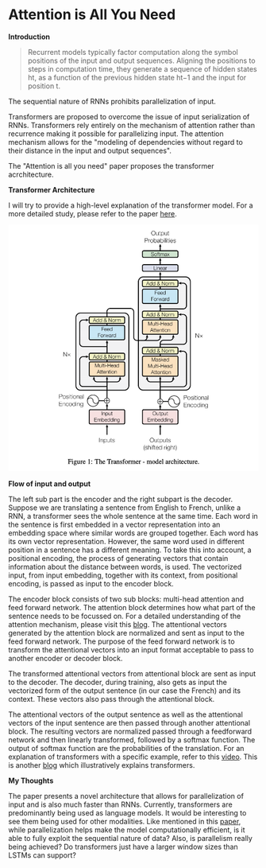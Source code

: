 # Attention is All You Need

**Introduction**

> Recurrent models typically factor computation along the symbol positions of the input and output sequences. Aligning the positions to steps in computation time, they generate a sequence of hidden states ht, as a function of the previous hidden state ht−1 and the input for position t.

The sequential nature of RNNs prohibits parallelization of input. 

Transformers are proposed to overcome the issue of input serialization of RNNs. Transformers rely entirely on the mechanism of attention rather than recurrence making it possible for parallelizing input. The attention mechanism allows for the "modeling of dependencies without regard to their distance in the input and output sequences".

The "Attention is all you need" paper proposes the transformer acrchitecture.

**Transformer Architecture**

I will try to provide a high-level explanation of the transformer model. For a more detailed study, please refer to the paper [here](https://arxiv.org/abs/1706.03762).

![Attention%20is%20All%20You%20Need%20754d840f04c1412da7b03118e4d50175/Untitled.png](Attention%20is%20All%20You%20Need%20754d840f04c1412da7b03118e4d50175/Untitled.png)

**Flow of input and output**

The left sub part is the encoder and the right subpart is the decoder. Suppose we are translating a sentence from English to French, unlike a RNN, a transformer sees the whole sentence at the same time. Each word in the sentence is first embedded in a vector representation into an embedding space where similar words are grouped together. Each word has its own vector representation. However, the same word used in different position in a sentence has a different meaning. To take this into account, a positional encoding, the process of generating vectors that contain information about the distance between words, is used. The vectorized input, from input embedding, together with its context, from positional encoding, is passed as input to the encoder block.

The encoder block consists of two sub blocks: multi-head attention and feed forward network. The attention block determines how what part of the sentence needs to be focussed on. For a detailed understanding of the attention mechanism, please visit this [blog](http://peterbloem.nl/blog/transformers). The attentional vectors generated by the attention block are normalized and sent as input to the feed forward network. The purpose of the feed forward network is to transform the attentional vectors into an input format acceptable to pass to another encoder or decoder block. 

The transformed attentional vectors from attentional block are sent as input to the decoder. The decoder, during training, also gets as input the vectorized form of the output sentence (in our case the  French) and its context. These vectors also pass through the attentional block.

The attentional vectors of the output sentence as well as the attentional vectors of the input sentence are then passed through another attentional block. The resulting vectors are normalized passed through a feedforward network and then linearly transformed, followed by a softmax function. The output of softmax function are the probabilities of the translation. For an explanation of transformers with a specific example, refer to this [video](https://www.youtube.com/watch?v=cbYxHkgkSVs). This is another [blog](http://jalammar.github.io/illustrated-transformer/) which illustratively explains transformers. 

**My Thoughts**

The paper presents a novel architecture that allows for parallelization of input and is also much faster than RNNs. Currently, transformers are predominantly being used as language models. It would be interesting to see them being used for other modalities. Like mentioned in this [paper](https://openreview.net/pdf?id=OCm0rwa1lx1), while parallelization helps make the model computationally efficient, is it able to fully exploit the sequential nature of data? Also, is parallelism really being achieved? Do transformers just have a larger window sizes than LSTMs can support?